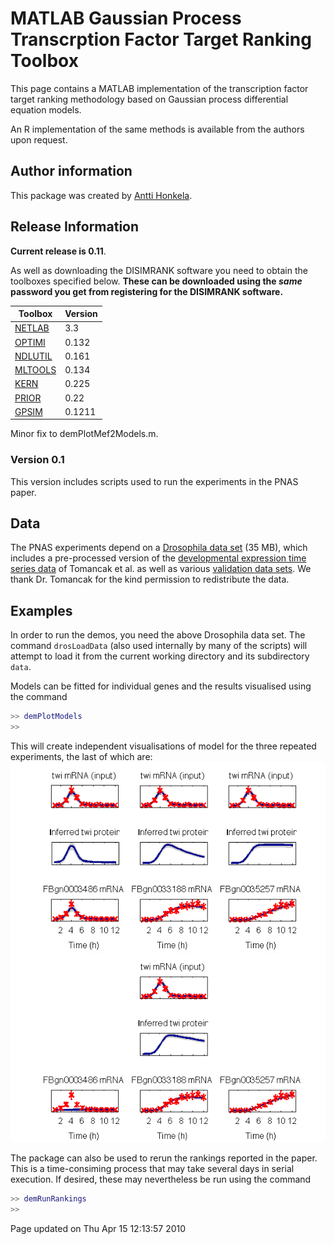 MATLAB Gaussian Process Transcrption Factor Target Ranking Toolbox
==================================================================

This page contains a MATLAB implementation of the transcription factor target ranking methodology based on Gaussian process differential equation models.

An R implementation of the same methods is available from the authors upon request.

Author information
------------------

This package was created by [Antti Honkela](https://www.hiit.fi/u/ahonkela/).

Release Information
-------------------

**Current release is 0.11**.

As well as downloading the DISIMRANK software you need to obtain the toolboxes specified below. **These can be downloaded using the *same* password you get from registering for the DISIMRANK software.**

| **Toolbox**                                | **Version** |
|--------------------------------------------|-------------|
| [NETLAB](/netlab/downloadFiles/vrs3p3)     | 3.3         |
| [OPTIMI](/optimi/downloadFiles/vrs0p132)   | 0.132       |
| [NDLUTIL](/ndlutil/downloadFiles/vrs0p161) | 0.161       |
| [MLTOOLS](/mltools/downloadFiles/vrs0p134) | 0.134       |
| [KERN](/kern/downloadFiles/vrs0p225)       | 0.225       |
| [PRIOR](/prior/downloadFiles/vrs0p22)      | 0.22        |
| [GPSIM](/gpsim/downloadFiles/vrs0p1211)    | 0.1211      |

Minor fix to demPlotMef2Models.m.

### Version 0.1

This version includes scripts used to run the experiments in the PNAS paper.

Data
----

The PNAS experiments depend on a [Drosophila data set](dros_data.mat) (35 MB), which includes a pre-processed version of the [developmental expression time series data](http://www.fruitfly.org) of Tomancak et al. as well as various [validation data sets](http://furlonglab.embl.de/data/). We thank Dr. Tomancak for the kind permission to redistribute the data.

Examples
--------

In order to run the demos, you need the above Drosophila data set. The command `drosLoadData` (also used internally by many of the scripts) will attempt to load it from the current working directory and its subdirectory `data`.

Models can be fitted for individual genes and the results visualised using the command

```matlab
>> demPlotModels
>>
```

This will create independent visualisations of model for the three repeated experiments, the last of which are:
 ![Single-target model visualisation](twi_singletarget.png)
 ![Multiple-target model visualisation](twi_multitarget.png)

The package can also be used to rerun the rankings reported in the paper. This is a time-consiming process that may take several days in serial execution. If desired, these may nevertheless be run using the command

```matlab
>> demRunRankings
>>
```

Page updated on Thu Apr 15 12:13:57 2010


